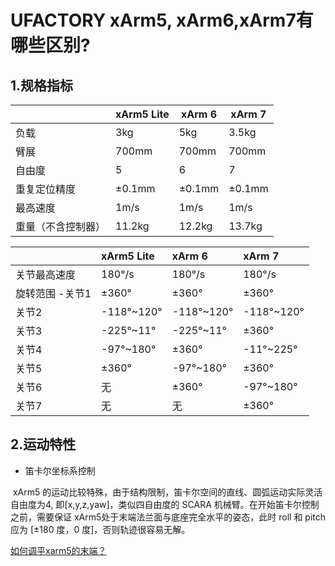 # UFACTORY xArm5, xArm6,xArm7有哪些区别? 	

## 1.规格指标

|                    | xArm5 Lite | xArm 6 | xArm 7 |
| ------------------ | ---------- | ------ | ------ |
| 负载               | 3kg        | 5kg    | 3.5kg  |
| 臂展               | 700mm      | 700mm  | 700mm  |
| 自由度             | 5          | 6      | 7      |
| 重复定位精度       | ±0.1mm     | ±0.1mm | ±0.1mm |
| 最高速度           | 1m/s       | 1m/s   | 1m/s   |
| 重量（不含控制器） | 11.2kg     | 12.2kg | 13.7kg |

|                 | xArm5 Lite | xArm 6     | xArm 7     |
| :-------------- | :--------- | :--------- | :--------- |
| 关节最高速度    | 180°/s     | 180°/s     | 180°/s     |
| 旋转范围 -关节1 | ±360°      | ±360°      | ±360°      |
| 关节2           | -118°~120° | -118°~120° | -118°~120° |
| 关节3           | -225°~11°  | -225°~11°  | ±360°      |
| 关节4           | -97°~180°  | ±360°      | -11°~225°  |
| 关节5           | ±360°      | -97°~180°  | ±360°      |
| 关节6           | 无         | ±360°      | -97°~180°  |
| 关节7           | 无         | 无         | ±360°      |

## 2.运动特性

* 笛卡尔坐标系控制

​	xArm5 的运动比较特殊，由于结构限制，笛卡尔空间的直线、圆弧运动实际灵活自由度为4, 即[x,y,z,yaw]，类似四自由度的 SCARA 机械臂。在开始笛卡尔控制之前，需要保证 xArm5处于末端法兰面与底座完全水平的姿态，此时 roll 和 pitch 应为 [±180 度，0 度]，否则轨迹很容易无解。

[如何调平xarm5的末端？](https://github.com/xArm-Developer/ufactory_docs/blob/main/cn/support_articles/FAQ/ru-he-tiao-ping-Arm5-de-mo-duan%EF%BC%9F.md)





